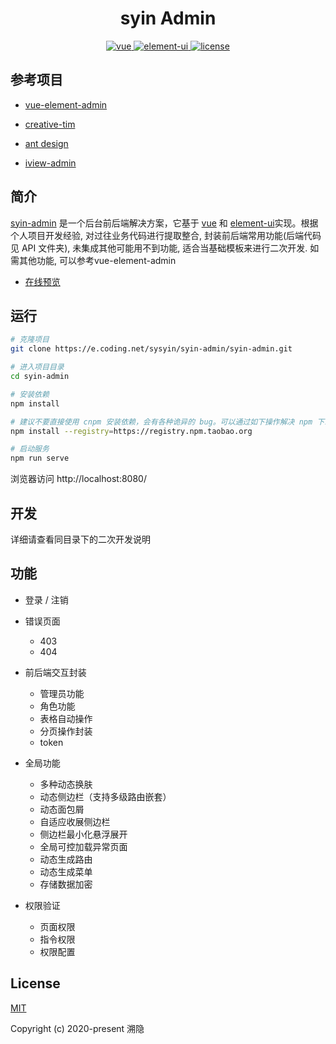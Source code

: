 <h1 align="center">
	syin Admin
</h1>

<p align="center">
  <a href="https://github.com/vuejs/vue">
    <img src="https://img.shields.io/badge/vue-2.6.11-brightgreen.svg" alt="vue">
  </a>
  <a href="https://github.com/ElemeFE/element">
    <img src="https://img.shields.io/badge/element--ui-2.13.0-brightgreen.svg" alt="element-ui">
  </a>
  <a href="https://github.com/PanJiaChen/vue-element-admin/blob/master/LICENSE">
    <img src="https://img.shields.io/github/license/mashape/apistatus.svg" alt="license">
  </a>
</p>

## 参考项目

- [vue-element-admin](https://panjiachen.github.io/vue-element-admin-site/zh)

- [creative-tim](https://demos.creative-tim.com/material-dashboard-pro/examples/dashboard.html)

- [ant design](https://preview.pro.ant.design/)

- [iview-admin](https://github.com/iview/iview-admin)

## 简介

[syin-admin](http://admin.e.syin.top) 是一个后台前后端解决方案，它基于 [vue](https://github.com/vuejs/vue) 和 [element-ui](https://github.com/ElemeFE/element)实现。根据个人项目开发经验, 对过往业务代码进行提取整合, 封装前后端常用功能(后端代码见 API 文件夹), 未集成其他可能用不到功能, 适合当基础模板来进行二次开发. 如需其他功能, 可以参考vue-element-admin

- [在线预览](http://admin.e.syin.top)

## 运行

```bash
# 克隆项目
git clone https://e.coding.net/sysyin/syin-admin/syin-admin.git

# 进入项目目录
cd syin-admin

# 安装依赖
npm install

# 建议不要直接使用 cnpm 安装依赖，会有各种诡异的 bug。可以通过如下操作解决 npm 下载速度慢的问题
npm install --registry=https://registry.npm.taobao.org

# 启动服务
npm run serve
```

浏览器访问 http://localhost:8080/

## 开发

详细请查看同目录下的二次开发说明

## 功能

- 登录 / 注销

- 错误页面
  - 403
  - 404

- 前后端交互封装
	- 管理员功能
	- 角色功能
	- 表格自动操作
	- 分页操作封装
	- token

- 全局功能
	- 多种动态换肤
	- 动态侧边栏（支持多级路由嵌套）
	- 动态面包屑
	- 自适应收展侧边栏
	- 侧边栏最小化悬浮展开
	- 全局可控加载异常页面
	- 动态生成路由
	- 动态生成菜单
	- 存储数据加密

- 权限验证
	- 页面权限
	- 指令权限
	- 权限配置

## License

[MIT](https://sysyin.coding.net/public/syin-admin/syin-admin/git/files/master/LICENSE)

Copyright (c) 2020-present 溯隐